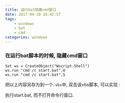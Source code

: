```yaml
---
title: 运行bat隐藏cmd窗口
date: 2017-04-18 16:42:57
tags:
    - windows
    - bat
    - cmd
categories: windows
---
```



### 在运行bat脚本的时候, 隐藏cmd窗口

```
Set ws = CreateObject("Wscript.Shell")
ws.run "cmd /c start.bat",0
ws.run "cmd /c start.bat",5
```

把以上内容另存为到一个`.vbs`中, 双击该vbs脚本, 可以实现 :

执行start.bat, 而不打开命令行窗口.



